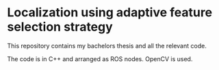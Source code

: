 # Localization using adaptive feature selection strategy

This repository contains my bachelors thesis and all the relevant code.


The code is in C++ and arranged as ROS nodes. OpenCV is used.
